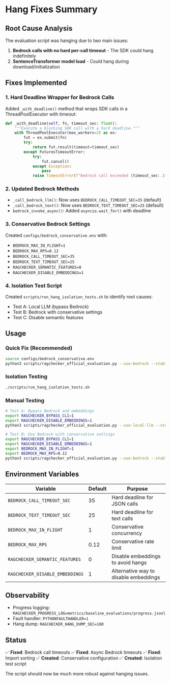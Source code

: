 # Hang Fixes Summary

## Root Cause Analysis

The evaluation script was hanging due to two main issues:

1. **Bedrock calls with no hard per-call timeout** - The SDK could hang indefinitely
2. **SentenceTransformer model load** - Could hang during download/initialization

## Fixes Implemented

### 1. Hard Deadline Wrapper for Bedrock Calls

Added `_with_deadline()` method that wraps SDK calls in a ThreadPoolExecutor with timeout:

```python
def _with_deadline(self, fn, timeout_sec: float):
    """Execute a blocking SDK call with a hard deadline."""
    with ThreadPoolExecutor(max_workers=2) as ex:
        fut = ex.submit(fn)
        try:
            return fut.result(timeout=timeout_sec)
        except FuturesTimeoutError:
            try:
                fut.cancel()
            except Exception:
                pass
            raise TimeoutError(f"Bedrock call exceeded {timeout_sec:.1f}s deadline")
```

### 2. Updated Bedrock Methods

- `_call_bedrock_llm()`: Now uses `BEDROCK_CALL_TIMEOUT_SEC=35` (default)
- `_call_bedrock_text()`: Now uses `BEDROCK_TEXT_TIMEOUT_SEC=25` (default)
- `bedrock_invoke_async()`: Added `asyncio.wait_for()` with deadline

### 3. Conservative Bedrock Settings

Created `configs/bedrock_conservative.env` with:
- `BEDROCK_MAX_IN_FLIGHT=1`
- `BEDROCK_MAX_RPS=0.12`
- `BEDROCK_CALL_TIMEOUT_SEC=35`
- `BEDROCK_TEXT_TIMEOUT_SEC=25`
- `RAGCHECKER_SEMANTIC_FEATURES=0`
- `RAGCHECKER_DISABLE_EMBEDDINGS=1`

### 4. Isolation Test Script

Created `scripts/run_hang_isolation_tests.sh` to identify root causes:
- Test A: Local LLM (bypass Bedrock)
- Test B: Bedrock with conservative settings
- Test C: Disable semantic features

## Usage

### Quick Fix (Recommended)
```bash
source configs/bedrock_conservative.env
python3 scripts/ragchecker_official_evaluation.py --use-bedrock --stable
```

### Isolation Testing
```bash
./scripts/run_hang_isolation_tests.sh
```

### Manual Testing
```bash
# Test A: Bypass Bedrock and embeddings
export RAGCHECKER_BYPASS_CLI=1
export RAGCHECKER_DISABLE_EMBEDDINGS=1
python3 scripts/ragchecker_official_evaluation.py --use-local-llm --stable

# Test B: Use Bedrock with conservative settings
export RAGCHECKER_BYPASS_CLI=1
export RAGCHECKER_DISABLE_EMBEDDINGS=1
export BEDROCK_MAX_IN_FLIGHT=1
export BEDROCK_MAX_RPS=0.12
python3 scripts/ragchecker_official_evaluation.py --use-bedrock --stable
```

## Environment Variables

| Variable | Default | Purpose |
|----------|---------|---------|
| `BEDROCK_CALL_TIMEOUT_SEC` | 35 | Hard deadline for JSON calls |
| `BEDROCK_TEXT_TIMEOUT_SEC` | 25 | Hard deadline for text calls |
| `BEDROCK_MAX_IN_FLIGHT` | 1 | Conservative concurrency |
| `BEDROCK_MAX_RPS` | 0.12 | Conservative rate limit |
| `RAGCHECKER_SEMANTIC_FEATURES` | 0 | Disable embeddings to avoid hangs |
| `RAGCHECKER_DISABLE_EMBEDDINGS` | 1 | Alternative way to disable embeddings |

## Observability

- Progress logging: `RAGCHECKER_PROGRESS_LOG=metrics/baseline_evaluations/progress.jsonl`
- Fault handler: `PYTHONFAULTHANDLER=1`
- Hang dump: `RAGCHECKER_HANG_DUMP_SEC=180`

## Status

✅ **Fixed**: Bedrock call timeouts
✅ **Fixed**: Async Bedrock timeouts
✅ **Fixed**: Import sorting
✅ **Created**: Conservative configuration
✅ **Created**: Isolation test script

The script should now be much more robust against hanging issues.
